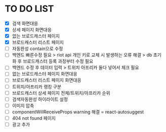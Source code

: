 # TO DO LIST

- [x] 검색 화면대응
- [x] 상세 페이지 화면대응
- [x] 없는 브로드캐스터 페이지
- [x] 브로드캐스터 리스트 페이지
- [ ] 자동완성 contain으로 수정
- [ ] 백엔드 빠른수정 필요 > riot api 개인 키로 교체 시 발생하는 오류 해결 > db 초기화 후 브로드캐스터 등록 과정부터 수정 필요
- [ ] 백엔드 수정 후 데이터 입력 > 트위치 아프리카 둘다 넣어서 체크 필요
- [ ] 없는 브로드캐스터 페이지 화면대응
- [ ] 브로드캐스터 리스트 페이지 화면대응
- [ ] 트위치/아프리카 랭킹 구분
- [ ] 브로드캐스터 상세 페이지 전체/트위치/아프리카 순위
- [ ] 검색자동완성 하이라이트 설정
- [ ] 이미지 압축
- [ ] componentWillReceiveProps warning 해결 = react-autosuggest
- [ ] 404 not found 페이지
- [ ] 광고 추가
